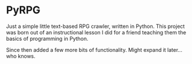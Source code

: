 # PyRPG

Just a simple little text-based RPG crawler, written in Python. This project was born out of an instructional lesson
I did for a friend teaching them the basics of programming in Python.

Since then added a few more bits of functionality. Might expand it later... who knows.
